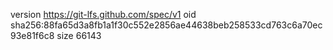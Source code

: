 version https://git-lfs.github.com/spec/v1
oid sha256:88fa65d3a8fb1a1f30c552e2856ae44638beb258533cd763c6a70ec93e81f6c8
size 66143
